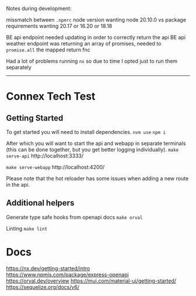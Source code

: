 Notes during development:

missmatch between `.npmrc` node version wanting node 20.10.0 vs package requirements wanting 20.17 or 16.20 or 18.18

BE api endpoint needed updating in order to correctly return the api
BE api weather endpoint was returning an array of promises, needed to `promise.all` the mapped return fnc

Had a lot of problems running `nx` so due to time I opted just to run them separately

---

# Connex Tech Test

## Getting Started

To get started you will need to install dependencies.
`nvm use`
`npm i`

After which you will want to start the api and webapp in separate terminals (this can be done together, but you get better logging individually).
`make serve-api`
http://localhost:3333/

`make serve-webapp`
http://localhost:4200/

Please note that the hot reloader has some issues when adding a new route in the api.

## Additional helpers

Generate type safe hooks from openapi docs
`make orval`

Linting
`make lint`

# Docs

https://nx.dev/getting-started/intro
https://www.npmjs.com/package/express-openapi
https://orval.dev/overview
https://mui.com/material-ui/getting-started/
https://sequelize.org/docs/v6/
